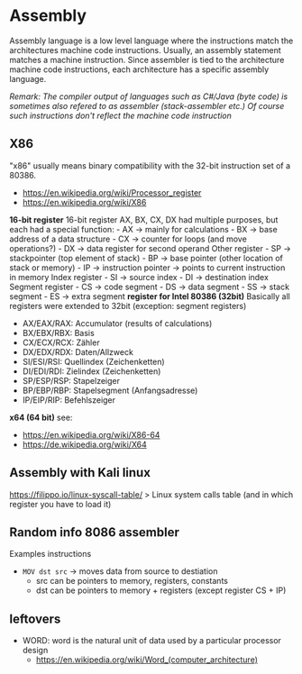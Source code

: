 # Assembly

Assembly language is a low level language where the instructions match the architectures machine code instructions. Usually, an assembly statement matches a machine instruction. Since assembler is tied to the architecture machine code instructions, each architecture has a specific assembly language. 

*Remark: The compiler output of languages such as C#/Java (byte code) is sometimes also refered to as assembler (stack-assembler etc.) Of course such instructions don't reflect the machine code instruction*


## X86 

"x86" usually means binary compatibility with the 32-bit instruction set of a 80386. 

- https://en.wikipedia.org/wiki/Processor_register
- https://en.wikipedia.org/wiki/X86


**16-bit register**
16-bit register AX, BX, CX, DX had multiple purposes, but each had a special function: 
    - AX -> mainly for calculations
    - BX -> base address of a data structure
    - CX -> counter for loops (and move operations?)
    - DX -> data register for second operand
Other register
    - SP -> stackpointer (top element of stack)
    - BP -> base pointer (other location of stack or memory)
    - IP -> instruction pointer  -> points to current instruction in memory
Index register
    - SI -> source index
    - DI -> destination index
Segment register
    - CS -> code segment
    - DS -> data segment
    - SS -> stack segment
    - ES -> extra segment
**register for Intel 80386 (32bit)**
Basically all registers were extended to 32bit (exception: segment registers)
- AX/EAX/RAX: Accumulator (results of calculations)
- BX/EBX/RBX: Basis
- CX/ECX/RCX: Zähler
- DX/EDX/RDX: Daten/Allzweck
- SI/ESI/RSI: Quellindex (Zeichenketten)
- DI/EDI/RDI: Zielindex (Zeichenketten)
- SP/ESP/RSP: Stapelzeiger
- BP/EBP/RBP: Stapelsegment (Anfangsadresse)
- IP/EIP/RIP: Befehlszeiger

**x64 (64 bit)**
see: 
- https://en.wikipedia.org/wiki/X86-64
- https://de.wikipedia.org/wiki/X64

## Assembly with Kali linux



https://filippo.io/linux-syscall-table/  > Linux system calls table (and in which register you have to load it)

## Random info 8086 assembler

Examples instructions
- `MOV dst src` -> moves data from source to destiation
    - src can be pointers to memory, registers, constants
    - dst can be pointers to memory + registers (except register CS + IP)


## leftovers
- WORD: word is the natural unit of data used by a particular processor design
    - https://en.wikipedia.org/wiki/Word_(computer_architecture)